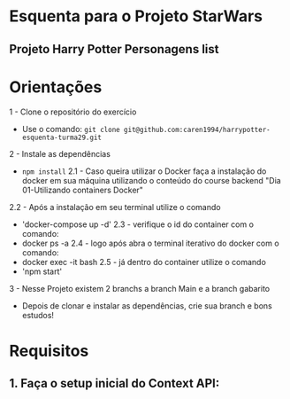 # Esquenta para o Projeto StarWars #

## Projeto Harry Potter Personagens list ##


# Orientações # 
1 - Clone o repositório do exercício
- Use o comando: 
`
 git clone git@github.com:caren1994/harrypotter-esquenta-turma29.git
`

2 - Instale as dependências
- `npm install`
2.1 - Caso queira utilizar o Docker faça a instalação do docker em sua máquina utilizando o conteúdo do course backend "Dia 01-Utilizando containers Docker" 

2.2 - Após a instalação em seu terminal utilize o comando
- 'docker-compose up -d'
2.3 - verifique o id do container com o comando:
-  docker ps -a
2.4 - logo após abra o terminal iterativo do docker com o comando:
- docker exec -it <numero-do-container> bash
2.5 - já dentro do container utilize  o comando
- 'npm start'


3 - Nesse Projeto existem 2 branchs a branch Main e a branch gabarito
- Depois de clonar e instalar as dependências, crie sua branch e bons estudos!

# Requisitos #

## 1. Faça o setup inicial do Context API:

